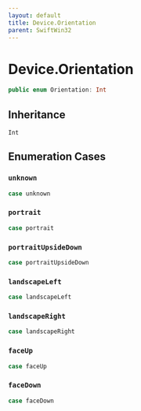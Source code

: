 ```yaml
---
layout: default
title: Device.Orientation
parent: SwiftWin32
---
```

# Device.Orientation

``` swift
public enum Orientation: Int 
```

## Inheritance

`Int`

## Enumeration Cases

### `unknown`

``` swift
case unknown
```

### `portrait`

``` swift
case portrait
```

### `portraitUpsideDown`

``` swift
case portraitUpsideDown
```

### `landscapeLeft`

``` swift
case landscapeLeft
```

### `landscapeRight`

``` swift
case landscapeRight
```

### `faceUp`

``` swift
case faceUp
```

### `faceDown`

``` swift
case faceDown
```
